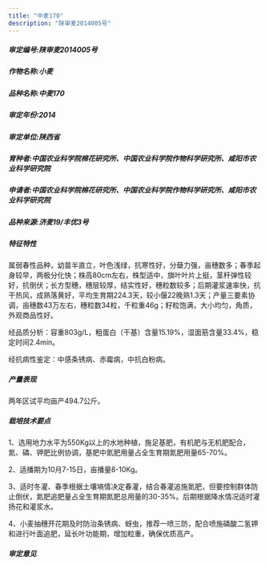```yaml
---
title: "中麦170"
description: "陕审麦2014005号"
---
```

##### 审定编号:陕审麦2014005号

##### 作物名称:小麦

##### 品种名称:中麦170

##### 审定年份:2014

##### 审定单位:陕西省

##### 育种者:中国农业科学院棉花研究所、中国农业科学院作物科学研究所、咸阳市农业科学研究院

##### 申请者:中国农业科学院棉花研究所、中国农业科学院作物科学研究所、咸阳市农业科学研究院

##### 品种来源:济麦19/丰优3号

##### 特征特性
属弱春性品种，幼苗半直立，叶色浅绿，抗寒性好，分蘖力强，亩穗数多；春季起身较早，两极分化快；株高80cm左右，株型适中，旗叶叶片上挺，茎秆弹性较好，抗倒伏；长方型穗，穗层较厚，结实性好，穗粒数较多；后期灌浆速率快，抗干热风，成熟落黄好，平均生育期224.3天，较小偃22晚熟1.3天；产量三要素协调，亩穗数43万左右，穗粒数34粒，千粒重46g；籽粒饱满，大小均匀，角质，外观商品性好。
经品质分析：容重803g/L，粗蛋白（干基）含量15.19%，湿面筋含量33.4%，稳定时间2.4min。
经抗病性鉴定：中感条锈病、赤霉病，中抗白粉病。


##### 产量表现
两年区试平均亩产494.7公斤。

##### 栽培技术要点
1、选用地力水平为550Kg以上的水地种植，施足基肥，有机肥与无机肥配合，氮、磷、钾肥比例协调，基肥中氮肥用量占全生育期氮肥用量65-70%。
2、适播期为10月7-15日，亩播量8-10Kg。
3、适时冬灌、春季根据土壤墒情决定春灌，结合春灌追施氮肥，但要控制群体防止倒伏，氮肥追肥量占全生育期氮肥总用量的30-35%。后期根据降水情况适时灌扬花和灌浆水。
4、小麦抽穗开花期及时防治条锈病、蚜虫，推荐一喷三防，配合喷施磷酸二氢钾和进行叶面追肥，延长叶功能期，增加粒重，确保优质高产。


##### 审定意见

